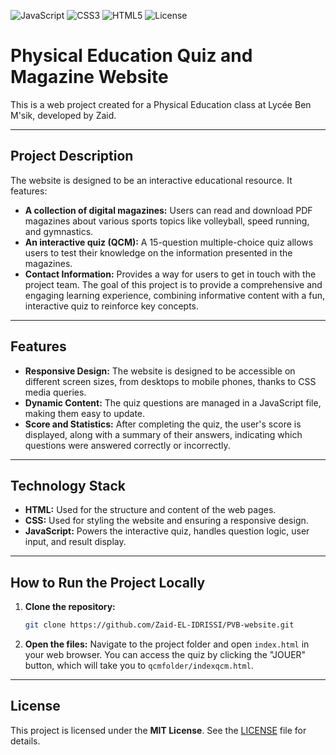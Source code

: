 ![JavaScript](https://img.shields.io/badge/JavaScript-F7DF1E?style=for-the-badge&logo=javascript&logoColor=000)
![CSS3](https://img.shields.io/badge/CSS3-1572B6?style=for-the-badge&logo=css3&logoColor=fff)
![HTML5](https://img.shields.io/badge/HTML5-E34F26?style=for-the-badge&logo=html5&logoColor=fff)
![License](https://img.shields.io/badge/License-MIT-green)

# Physical Education Quiz and Magazine Website

This is a web project created for a Physical Education class at Lycée Ben M'sik, developed by Zaid.

---
## Project Description

The website is designed to be an interactive educational resource. It features:
* **A collection of digital magazines:** Users can read and download PDF magazines about various sports topics like volleyball, speed running, and gymnastics.
* **An interactive quiz (QCM):** A 15-question multiple-choice quiz allows users to test their knowledge on the information presented in the magazines.
* **Contact Information:** Provides a way for users to get in touch with the project team.
The goal of this project is to provide a comprehensive and engaging learning experience, combining informative content with a fun, interactive quiz to reinforce key concepts.

---

## Features

* **Responsive Design:** The website is designed to be accessible on different screen sizes, from desktops to mobile phones, thanks to CSS media queries.
* **Dynamic Content:** The quiz questions are managed in a JavaScript file, making them easy to update.
* **Score and Statistics:** After completing the quiz, the user's score is displayed, along with a summary of their answers, indicating which questions were answered correctly or incorrectly.
---

## Technology Stack

* **HTML:** Used for the structure and content of the web pages.
* **CSS:** Used for styling the website and ensuring a responsive design.
* **JavaScript:** Powers the interactive quiz, handles question logic, user input, and result display.
---

## How to Run the Project Locally

1.  **Clone the repository:**
    ```bash
    git clone https://github.com/Zaid-EL-IDRISSI/PVB-website.git
    ```
2.  **Open the files:**
    Navigate to the project folder and open `index.html` in your web browser. You can access the quiz by clicking the "JOUER" button, which will take you to `qcmfolder/indexqcm.html`.
---
## License
This project is licensed under the **MIT License**. See the [LICENSE](LICENSE) file for details.
